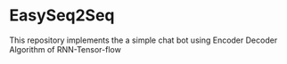 # EasySeq2Seq
This repository implements the a simple chat bot using Encoder Decoder Algorithm of RNN-Tensor-flow
